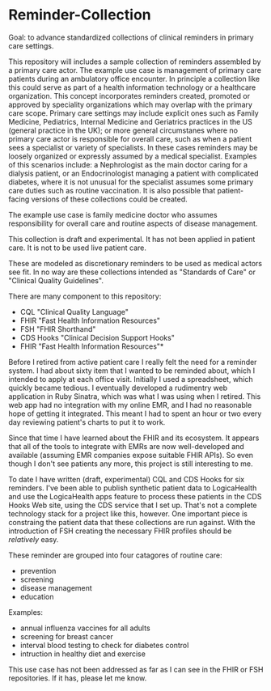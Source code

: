 # Reminder-Collection

Goal: to advance standardized collections of clinical reminders in primary care settings. 

This repository will includes a sample collection of reminders assembled by a primary care actor. The example use case is  management of primary care patients during an ambulatory office encounter. In principle a collection like this could serve as part of a health information technology or a healthcare organization. This concept incorporates reminders created, promoted or approved by speciality organizations which may overlap with the primary care scope. Primary care settings may include explicit ones such as Family Medicine, Pediatrics, Internal Medicine and Geriatrics practices in the US (general practice in the UK); or more general circumstanes where no primary care actor is responsible for overall care, such as when a patient sees a specialist or variety of specialists. In these cases  reminders may be loosely organized or expressly assumed by a medical specialist. Examples of this scenarios include: a Nephrologist as the main doctor caring for a dialysis patient, or an Endocrinologist managing a patient with complicated diabetes, where it is not unusual for the specialist assumes some primary care duties such as routine vaccination. It is also possible that patient-facing versions of these collections could be created. 

The example use case is family medicine doctor who assumes responsibility for overall care and routine aspects of disease management. 

This collection is draft and experimental. It has not been applied in patient care. It is not to be used live patient care. 

These are modeled as discretionary reminders to be used as medical actors see fit. In no way are these collections intended as "Standards of Care" or "Clinical Quality Guidelines". 

There are many component to this repository: 

- CQL "Clinical Quality Language"
- FHIR "Fast Health Information Resources"
- FSH "FHIR Shorthand"
- CDS Hooks "Clinical Decision Support Hooks"
- FHIR "Fast Health Information Resources"*

Before I retired from active patient care I really felt the need for a reminder system. I had about sixty item that I wanted to be reminded about, which I intended to apply at each office visit. Initially I used a spreadsheet, which quickly became tedious. I eventually developed a rudimentry web application in Ruby Sinatra, which was what I was using when I retired. This web app had no integration with my online EMR, and I had no reasonable hope of getting it integrated. This meant I had to spent an hour or two every day reviewing patient's charts to put it to work. 

Since that time I have learned about the FHIR and its ecosystem. It appears that all of the tools to integrate with EMRs are now well-developed and available (assuming EMR companies expose suitable FHIR APIs). So even though I don't see patients any more, this project is still interesting to me. 

To date I have written (draft, experimental) CQL and CDS Hooks for six reminders. I've been able to publish synthetic patient data to LogicaHealth and use the LogicaHealth apps feature to process these patients in the CDS Hooks Web site, using the CDS service that I set up. That's not a complete technology stack for a project like this, however. One important piece is constraing the patient data that these collections are run against. With the introduction of FSH creating the necessary FHIR profiles should be _relatively_ easy. 

These reminder are grouped into four catagores of routine care:

- prevention
- screening
- disease management
- education

Examples: 

* annual influenza vaccines for all adults
* screening for breast cancer
* interval blood testing to check for diabetes control
* intruction in healthy diet and exercise

This use case has not been addressed as far as I can see in the FHIR or FSH repositories. If it has, please let me know. 



